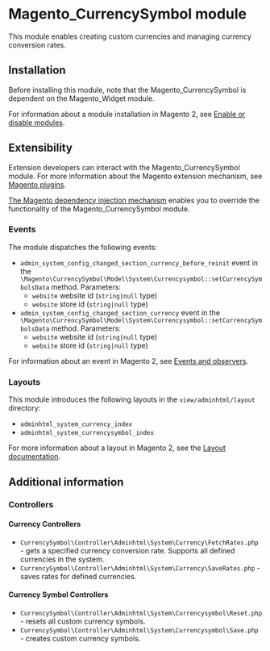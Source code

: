 # Magento_CurrencySymbol module

This module enables creating custom currencies and managing currency conversion rates.

## Installation

Before installing this module, note that the Magento_CurrencySymbol is dependent on the Magento_Widget module.

For information about a module installation in Magento 2, see [Enable or disable modules](https://devdocs.magento.com/guides/v2.4/install-gde/install/cli/install-cli-subcommands-enable.html).

## Extensibility

Extension developers can interact with the Magento_CurrencySymbol module. For more information about the Magento extension mechanism, see [Magento plugins](https://devdocs.magento.com/guides/v2.4/extension-dev-guide/plugins.html).

[The Magento dependency injection mechanism](https://devdocs.magento.com/guides/v2.4/extension-dev-guide/depend-inj.html) enables you to override the functionality of the Magento_CurrencySymbol module.

### Events
The module dispatches the following events:
- `admin_system_config_changed_section_currency_before_reinit` event in the `\Magento\CurrencySymbol\Model\System\Currencysymbol::setCurrencySymbolsData` method. Parameters:
  - `website` website id (`string|null` type)
  - `website` store id (`string|null` type)
- `admin_system_config_changed_section_currency`  event in the `\Magento\CurrencySymbol\Model\System\Currencysymbol::setCurrencySymbolsData` method. Parameters:
    - `website` website id (`string|null` type)
    - `website` store id (`string|null` type)

For information about an event in Magento 2, see [Events and observers](http://devdocs.magento.com/guides/v2.4/extension-dev-guide/events-and-observers.html#events).

### Layouts
This module introduces the following layouts in the `view/adminhtml/layout` directory:
- `adminhtml_system_currency_index`
- `adminhtml_system_currencysymbol_index`

For more information about a layout in Magento 2, see the [Layout documentation](http://devdocs.magento.com/guides/v2.4/frontend-dev-guide/layouts/layout-overview.html).

## Additional information 

### Controllers

#### Currency Controllers
- `CurrencySymbol\Controller\Adminhtml\System\Currency\FetchRates.php` - gets a specified currency conversion rate.
Supports all defined currencies in the system.
- `CurrencySymbol\Controller\Adminhtml\System\Currency\SaveRates.php` -  saves rates for defined currencies.

#### Currency Symbol Controllers
- `CurrencySymbol\Controller\Adminhtml\System\Currencysymbol\Reset.php` - resets all custom currency symbols.
- `CurrencySymbol\Controller\Adminhtml\System\Currencysymbol\Save.php` - creates custom currency symbols.
